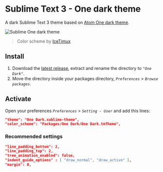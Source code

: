 # Sublime Text 3 - One dark theme
A dark Sublime Text 3 theme based on [Atom One dark theme](https://github.com/atom/one-dark-ui).

![Sublime One dark theme](http://i.imgur.com/sJB4gjm.png)
> Color scheme by [IceTimux](https://github.com/IceTimux/one-dark-sublime-text-3-color-scheme)

## Install
1. Download the [latest release](https://github.com/andresmichel/one-dark-theme/releases/latest), extract and rename the directory to *`"One Dark"`*.
2. Move the directory inside your packages directory, *`Preferences`* > *`Browse packages`*.

## Activate
Open your preferences *`Preferences`* > *`Setting - User`* and add this lines:

```json
"theme": "One Dark.sublime-theme",
"color_scheme": "Packages/One Dark/One Dark.tmTheme",
```

### Recommended settings
```json
"line_padding_bottom": 2,
"line_padding_top": 2,
"tree_animation_enabled": false,
"indent_guide_options" : [ "draw_normal", "draw_active" ],
"margin": 0,
```
